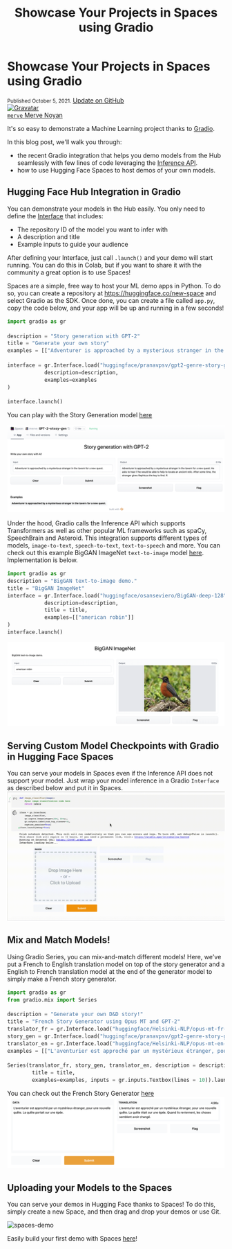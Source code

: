 ﻿---
title: "Showcase Your Projects in Spaces using Gradio"
thumbnail: /blog/assets/28_gradio-spaces/thumbnail.png

---

<h1>
    Showcase Your Projects in Spaces using Gradio
</h1>

<div class="blog-metadata">
    <small>Published October 5, 2021.</small>
    <a target="_blank" class="btn no-underline text-sm mb-5 font-sans" href="https://github.com/huggingface/blog/blob/main/gradio-spaces.md">
        Update on GitHub
    </a>
</div>

<div class="author-card">
    <a href="/merve">
        <img class="avatar avatar-user" src="https://aeiljuispo.cloudimg.io/v7/https://s3.amazonaws.com/moonup/production/uploads/1631694399207-6141a88b3a0ec78603c9e784.png?w=200&h=200&f=face" title="Gravatar">
        <div class="bfc">
            <code>merve</code>
            <span class="fullname">Merve Noyan</span>
        </div>
    </a>
</div>




It's so easy to demonstrate a Machine Learning project thanks to [Gradio](https://gradio.app/). 

In this blog post, we'll walk you through:
- the recent Gradio integration that helps you demo models from the Hub seamlessly with few lines of code leveraging the [Inference API](https://huggingface.co/inference-api).
- how to use Hugging Face Spaces to host demos of your own models.



## Hugging Face Hub Integration in Gradio

You can demonstrate your models in the Hub easily. You only need to define the [Interface](https://gradio.app/docs#interface) that includes:

- The repository ID of the model you want to infer with
- A description and title
- Example inputs to guide your audience

After defining your Interface, just call `.launch()` and your demo will start running. You can do this in Colab, but if you want to share it with the community a great option is to use Spaces!

Spaces are a simple, free way to host your ML demo apps in Python. To do so, you can create a repository at https://huggingface.co/new-space and select Gradio as the SDK.  Once done, you can create a file called `app.py`, copy the code below, and your app will be up and running in a few seconds!

```python
import gradio as gr

description = "Story generation with GPT-2"
title = "Generate your own story"
examples = [["Adventurer is approached by a mysterious stranger in the tavern for a new quest."]]

interface = gr.Interface.load("huggingface/pranavpsv/gpt2-genre-story-generator",
            description=description,
            examples=examples
)

interface.launch()
```

You can play with the Story Generation model [here](https://huggingface.co/spaces/merve/GPT-2-story-gen)


![story-gen](assets/28_gradio-spaces/story-gen.png)

Under the hood, Gradio calls the Inference API which supports Transformers as well as other popular ML frameworks such as spaCy, SpeechBrain and Asteroid. This integration supports different types of models, `image-to-text`, `speech-to-text`, `text-to-speech` and more. You can check out this example BigGAN ImageNet `text-to-image` model [here](https://huggingface.co/spaces/merve/BigGAN-ImageNET). Implementation is below.

```python
import gradio as gr
description = "BigGAN text-to-image demo."
title = "BigGAN ImageNet"
interface = gr.Interface.load("huggingface/osanseviero/BigGAN-deep-128", 
            description=description,
            title = title,
            examples=[["american robin"]]
)
interface.launch()
```

![big-gan](assets/28_gradio-spaces/big-gan.png)


## Serving Custom Model Checkpoints with Gradio in Hugging Face Spaces

You can serve your models in Spaces even if the Inference API does not support your model. Just wrap your model inference in a Gradio `Interface` as described below and put it in Spaces. 
![imagenet-demo](assets/28_gradio-spaces/imagenet-demo.gif)

## Mix and Match Models!

Using Gradio Series, you can mix-and-match different models! Here, we've put a French to English translation model on top of the story generator and a English to French translation model at the end of the generator model to simply make a French story generator.

```python
import gradio as gr
from gradio.mix import Series

description = "Generate your own D&D story!"
title = "French Story Generator using Opus MT and GPT-2"
translator_fr = gr.Interface.load("huggingface/Helsinki-NLP/opus-mt-fr-en")
story_gen = gr.Interface.load("huggingface/pranavpsv/gpt2-genre-story-generator")
translator_en = gr.Interface.load("huggingface/Helsinki-NLP/opus-mt-en-fr")
examples = [["L'aventurier est approché par un mystérieux étranger, pour une nouvelle quête."]]

Series(translator_fr, story_gen, translator_en, description = description,
        title = title,
        examples=examples, inputs = gr.inputs.Textbox(lines = 10)).launch()

```

You can check out the French Story Generator [here](https://huggingface.co/spaces/merve/french-story-gen)
![story-gen-fr](assets/28_gradio-spaces/story-gen-fr.png)

## Uploading your Models to the Spaces

You can serve your demos in Hugging Face thanks to Spaces! To do this, simply create a new Space, and then drag and drop your demos or use Git. 

![spaces-demo](assets/28_gradio-spaces/spaces-demo-finalized.gif)

Easily build your first demo with Spaces [here](https://huggingface.co/spaces)!
